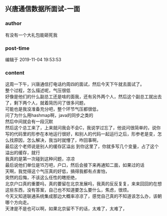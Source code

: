 ## 兴唐通信数据所面试-一面
### author 
有没有一个大礼包能砸死我
### post-time 

编辑于  2019-11-04 19:53:53
### content 
<div class="post-topic-des nc-post-content">
 <div>
  这周一下午，兴唐通信打电话约周四的面试，然后今天下午就去面试了。
 </div>
 <div>
  整个过程，怎么描述呢，气压很低
 </div>
 <div>
  好像是他们的什么副总工还是啥的面我，还有另外两个人，然后这个副总工就出去了，剩下两个人，就着简历问了很多问题，
 </div>
 <div>
  可能也是我没准备充分吧，整个环节气压都很低，
 </div>
 <div>
  问了为什么用hashmap啊，java的同步之类的
 </div>
 <div>
  然后中间就会有一段沉默
 </div>
 <div>
  然后这个总工来了，上来就问我会不会C，我说学过忘了，他说问很简单的，说你写的代码里的形参在本地运行很好，和别人的代码一起运行之后，形参老是变，怎么找原因，怎么解决，我当时就懵了，咋回事啊，
 </div>
 <div>
  最后这个老师说是别人的缓存区溢出 到你这里了，你就多写几个变量，占了这个溢出的缓存，就行
 </div>
 <div>
  我真的是第一次碰到这种问题，凉凉
 </div>
 <div>
  最后说他们单位是15万吧，户口，然后会接下来再通知二面，如果过的话
 </div>
 <div>
  天啊，我觉得这个气压真的好低，搞得我都有点害怕，
 </div>
 <div>
  突然的后悔，不该这么任性的瞎拒绝，
 </div>
 <div>
  北京户口真的重要吗，真的要留在北京发展吗，我真的反反复复，来来回回的在想这些东西，没有答案，自己也不知道要怎么要什么，焦虑，很烦。
 </div>
 <div>
  今天又知道联通系统集成那边大概率凉凉了，感觉自己真的不知道该怎么办，该朝哪个方向走。
 </div>
 <div>
  天津是不是也可以啊，如果北京留不下的话，太难了，太难了，
 </div>
</div>
